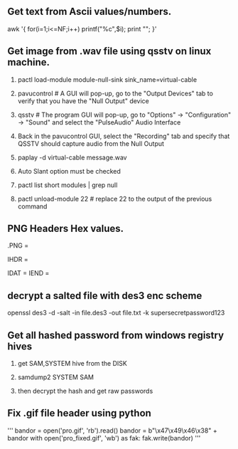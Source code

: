 ## Get text from Ascii values/numbers.

awk '{ for(i=1;i<=NF;i++) printf("%c",$i); print "";  }' 

## Get image from .wav file using qsstv on linux machine.

1. pactl load-module module-null-sink sink_name=virtual-cable

2. pavucontrol # A GUI will pop-up, go to the "Output Devices" tab to verify that you have the "Null Output" device

3. qsstv # The program GUI will pop-up, go to "Options" -> "Configuration" -> "Sound" and select the "PulseAudio" Audio Interface

4. Back in the pavucontrol GUI, select the "Recording" tab and specify that QSSTV should capture audio from the Null Output

5. paplay -d virtual-cable message.wav

6. Auto Slant option must be checked

7. pactl list short modules | grep null

8. pactl unload-module 22 # replace 22 to the output of the previous command

## PNG Headers Hex values.

.PNG = 

IHDR =

IDAT =
IEND =

## decrypt a salted file with des3 enc scheme

openssl des3 -d -salt -in file.des3 -out file.txt -k supersecretpassword123


## Get all hashed password from windows registry hives

1. get SAM,SYSTEM hive from the DISK

2. samdump2 SYSTEM SAM

3. then decrypt the hash and get raw passwords

## Fix .gif file header using python

'''
bandor = open('pro.gif', 'rb').read()
bandor = b"\x47\x49\x46\x38" + bandor
with open('pro_fixed.gif', 'wb') as fak:
    fak.write(bandor)
'''
